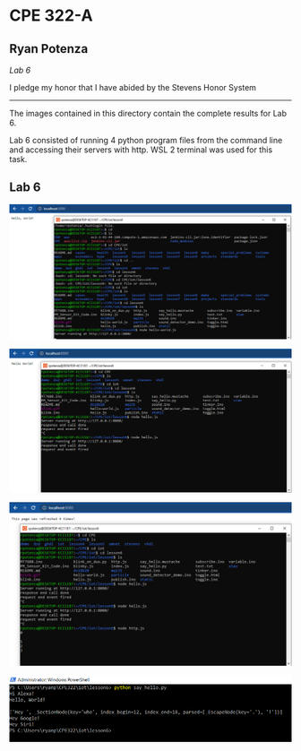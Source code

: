 # CPE 322-A
## Ryan Potenza
*Lab 6*

I pledge my honor that I have abided by the Stevens Honor System

---
The images contained in this directory contain the complete results for Lab 6.

Lab 6 consisted of running 4 python program files from the command line and accessing their servers with http. WSL 2 terminal was used for this task.


Lab 6
---
![python1](https://github.com/RyanPotenza/PotenzaCPE-322A/blob/main/Lab6/hello-world.png)

![python2](https://github.com/RyanPotenza/PotenzaCPE-322A/blob/main/Lab6/hello.png)

![python3](https://github.com/RyanPotenza/PotenzaCPE-322A/blob/main/Lab6/http.png)

![python3](https://github.com/RyanPotenza/PotenzaCPE-322A/blob/main/Lab6/say-hello.png)